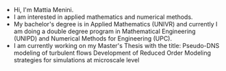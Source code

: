 - Hi, I'm Mattia Menini.
- I am interested in applied mathematics and numerical methods.
- My bachelor's degree is in Applied Mathematics (UNIVR) and
currently I am doing a double degree program in Mathematical
Engineering (UNIPD) and Numerical Methods for Engineering (UPC).
- I am currently working on my Master's Thesis with the title:
Pseudo-DNS modeling of turbulent flows
Development of Reduced Order Modeling strategies for simulations at microscale level ​
